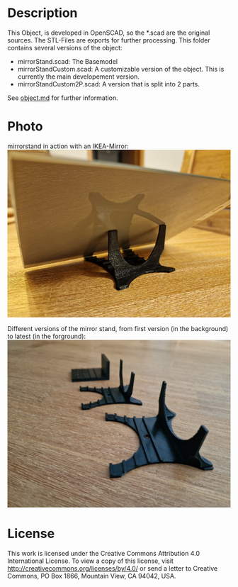 # Description
This Object, is developed in OpenSCAD, so the *.scad are the original sources. The STL-Files are exports for further processing. This folder contains several versions of the object:
- mirrorStand.scad: The Basemodel
- mirrorStandCustom.scad: A customizable version of the object. This is currently the main developement version.
- mirrorStandCustom2P.scad: A version that is split into 2 parts.

See [object.md](object.md) for further information.

# Photo
mirrorstand in action with an IKEA-Mirror:
![mirrorstand in action](./media/mirrorstandNoMeta.jpg)

Different versions of the mirror stand, from first version (in the background) to latest (in the forground):
![mirrorstand in action](./media/mirrorstandVersionsNoMeta.jpg)

# License
This work is licensed under the Creative Commons Attribution 4.0 International License. To view a copy of this license, visit http://creativecommons.org/licenses/by/4.0/ or send a letter to Creative Commons, PO Box 1866, Mountain View, CA 94042, USA.